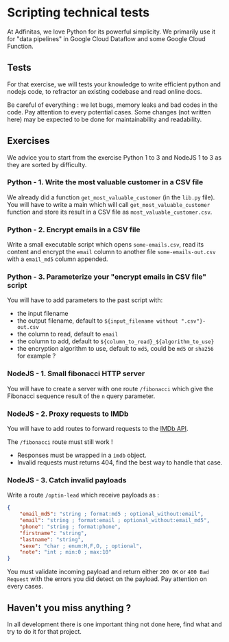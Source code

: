 # Scripting technical tests

At Adfinitas, we love Python for its powerful simplicity. We primarily use it for "data pipelines" in Google Cloud Dataflow and some Google Cloud Function.

## Tests

For that exercise, we will tests your knowledge to write efficient python and nodejs code, to refractor an existing codebase and read online docs.

Be careful of everything : we let bugs, memory leaks and bad codes in the code. Pay attention to every potential cases. Some changes (not written here) may be expected to be done for maintainability and readability.

## Exercises

We advice you to start from the exercise Python 1 to 3 and NodeJS 1 to 3 as they are sorted by difficulty.

### Python - 1. Write the most valuable customer in a CSV file

We already did a function `get_most_valuable_customer` (in the `lib.py` file). You will have to write a main which will call `get_most_valuable_customer` function and store its result in a CSV file as `most_valuable_customer.csv`.

### Python - 2. Encrypt emails in a CSV file

Write a small executable script which opens `some-emails.csv`, read its content and encrypt the `email` column to another file `some-emails-out.csv` with a `email_md5` column appended.

### Python - 3. Parameterize your "encrypt emails in CSV file" script

You will have to add parameters to the past script with:
 - the input filename
 - the output filename, default to `${input_filename without ".csv"}-out.csv`
 - the column to read, default to `email`
 - the column to add, default to `${column_to_read}_${algorithm_to_use}`
 - the encryption algorithm to use, default to `md5`, could be `md5` or `sha256` for example ?

### NodeJS - 1. Small fibonacci HTTP server

You will have to create a server with one route `/fibonacci` which give the Fibonacci sequence result of the `n` query parameter.

### NodeJS - 2. Proxy requests to IMDb

You will have to add routes to forward requests to the [IMDb API](https://rapidapi.com/apidojo/api/imdb8/).

The `/fibonacci` route must still work !

 - Responses must be wrapped in a `imdb` object.
 - Invalid requests must returns 404, find the best way to handle that case.

### NodeJS - 3. Catch invalid payloads

Write a route `/optin-lead` which receive payloads as :
```json
{
    "email_md5": "string ; format:md5 ; optional_without:email",
    "email": "string ; format:email ; optional_without:email_md5",
    "phone": "string ; format:phone",
    "firstname": "string",
    "lastname": "string",
    "sexe": "char ; enum:H,F,O, ; optional",
    "note": "int ; min:0 ; max:10"
}
```
You must validate incoming payload and return either `200 OK` or `400 Bad Request` with the errors you did detect on the payload. Pay attention on every cases.

## Haven't you miss anything ?

In all development there is one important thing not done here, find what and try to do it for that project.

